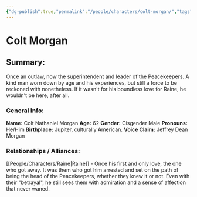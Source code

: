 ```yaml
---
{"dg-publish":true,"permalink":"/people/characters/colt-morgan/","tags":["characters"],"dgHomeLink":true,"dgShowLocalGraph":true}
---
```


# Colt Morgan

## Summary: 

 Once an outlaw, now the superintendent and leader of the Peacekeepers. A kind man worn down by age and his experiences, but still a force to be reckoned with nonetheless. If it wasn't for his boundless love for Raine, he wouldn't be here, after all.

### General Info:

**Name:** Colt Nathaniel Morgan
**Age:** 62
**Gender:** Cisgender Male
**Pronouns:** He/Him
**Birthplace:** Jupiter, culturally American.
**Voice Claim:** Jeffrey Dean Morgan

### Relationships / Alliances:
[[People/Characters/Raine\|Raine]] -  Once his first and only love, the one who got away. It was them who got him arrested and set on the path of being the head of the Peacekeepers, whether they knew it or not. Even with their "betrayal", he still sees them with admiration and a sense of affection that never waned.


